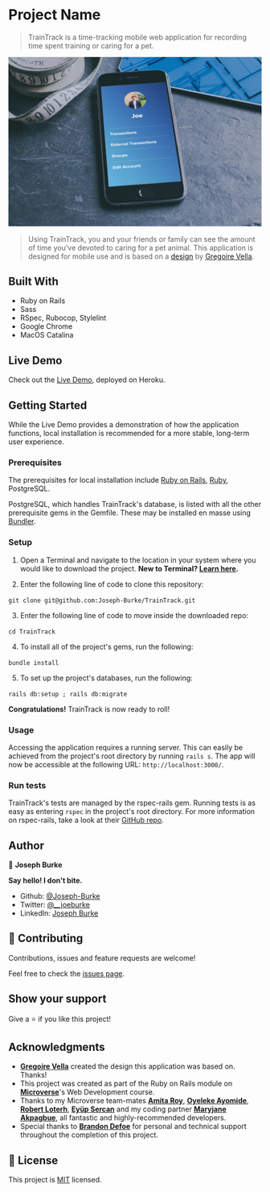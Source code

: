 # Project Name

> TrainTrack is a time-tracking mobile web application for recording time spent training or caring for a pet.

![screenshot](./public/product_mockup.jpg)

> Using TrainTrack, you and your friends or family can see the amount of time you've devoted to caring for a pet animal. This application is designed for mobile use and is based on a [design](https://www.behance.net/gallery/19759151/Snapscan-iOs-design-and-branding?tracking_source=) by [Gregoire Vella](https://www.behance.net/gregoirevella).

## Built With

- Ruby on Rails
- Sass
- RSpec, Rubocop, Stylelint
- Google Chrome
- MacOS Catalina

## Live Demo

Check out the [Live Demo](https://intense-beach-76998.herokuapp.com/), deployed on Heroku.


## Getting Started

While the Live Demo provides a demonstration of how the application functions, local installation is recommended for a more stable, long-term user experience. 

### Prerequisites

The prerequisites for local installation include [Ruby on Rails](http://railsinstaller.org/en), [Ruby](https://www.ruby-lang.org/en/downloads/), PostgreSQL. 

PostgreSQL, which handles TrainTrack's database, is listed with all the other prerequisite gems in the Gemfile. These may be installed en masse using [Bundler](https://bundler.io/).

### Setup

1. Open a Terminal and navigate to the location in your system where you would like to download the project. **New to Terminal? [Learn here](https://www.freecodecamp.org/news/conquering-the-command-line-f85f5e46c07c/).**

2. Enter the following line of code to clone this repository:

`git clone git@github.com:Joseph-Burke/TrainTrack.git`

3. Enter the following line of code to move inside the downloaded repo:

`cd TrainTrack`

4. To install all of the project's gems, run the following:

`bundle install`

5. To set up the project's databases, run the following: 

`rails db:setup ; rails db:migrate`

**Congratulations!** TrainTrack is now ready to roll!

### Usage

Accessing the application requires a running server. This can easily be achieved from the project's root directory by running `rails s`. The app will now be accessible at the following URL: `http://localhost:3000/`.

### Run tests

TrainTrack's tests are managed by the rspec-rails gem. Running tests is as easy as entering `rspec` in the project's root directory. For more information on rspec-rails, take a look at their [GitHub repo](https://github.com/rspec/rspec-rails).


## Author

👤 **Joseph Burke**

  **Say hello! I don't bite.**

- Github: [@Joseph-Burke](https://github.com/Joseph-Burke)
- Twitter: [@__joeburke](https://twitter.com/__joeburke)
- LinkedIn: [Joseph Burke](https://www.linkedin.com/in/joseph-burke-b7a8261a5)

## 🤝 Contributing

Contributions, issues and feature requests are welcome!

Feel free to check the [issues page](issues/).

## Show your support

Give a ⭐️ if you like this project!

## Acknowledgments

- **[Gregoire Vella](https://www.behance.net/gregoirevella)** created the design this application was based on. Thanks!
- This project was created as part of the Ruby on Rails module on **[Microverse](https://www.microverse.org/)**'s Web Development course.
- Thanks to my Microverse team-mates **[Amita Roy](https://github.com/Amita-Roy)**, **[Oyeleke Ayomide](https://github.com/Haywhizzz)**, **[Robert Loterh](https://github.com/rloterh)**, **[Eyüp Sercan](https://github.com/eypsrcnuygr)** and my coding partner **[Maryjane Akpagbue](https://github.com/maryjanee)**, all fantastic and highly-recommended developers.
- Special thanks to **[Brandon Defoe](https://github.com/defoebrand)** for personal and technical support throughout the completion of this project.

## 📝 License

This project is [MIT](lic.url) licensed.
